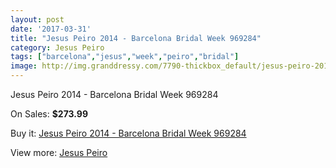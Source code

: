 ```yaml
---
layout: post
date: '2017-03-31'
title: "Jesus Peiro 2014 - Barcelona Bridal Week 969284"
category: Jesus Peiro
tags: ["barcelona","jesus","week","peiro","bridal"]
image: http://img.granddressy.com/7790-thickbox_default/jesus-peiro-2014-barcelona-bridal-week-969284.jpg
---
```

Jesus Peiro 2014 - Barcelona Bridal Week 969284

On Sales: **$273.99**
<a href="https://www.granddressy.com/en/jesus-peiro/7037-jesus-peiro-2014-barcelona-bridal-week-969284.html"><amp-img layout="responsive" width="600" height="600" src="//img.granddressy.com/7790-thickbox_default/jesus-peiro-2014-barcelona-bridal-week-969284.jpg" alt="Jesus Peiro 2014 - Barcelona Bridal Week 969284 0" /></a>

Buy it: [Jesus Peiro 2014 - Barcelona Bridal Week 969284](https://www.granddressy.com/en/jesus-peiro/7037-jesus-peiro-2014-barcelona-bridal-week-969284.html "Jesus Peiro 2014 - Barcelona Bridal Week 969284")

View more: [Jesus Peiro](https://www.granddressy.com/en/76-jesus-peiro "Jesus Peiro")